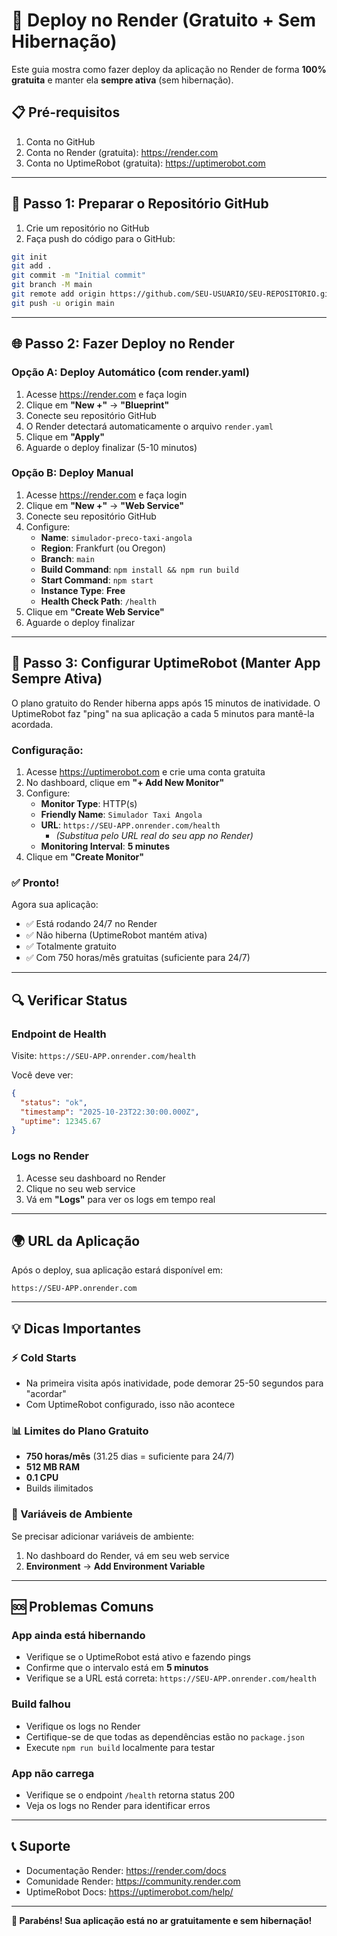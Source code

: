 # 🚀 Deploy no Render (Gratuito + Sem Hibernação)

Este guia mostra como fazer deploy da aplicação no Render de forma **100% gratuita** e manter ela **sempre ativa** (sem hibernação).

## 📋 Pré-requisitos

1. Conta no GitHub
2. Conta no Render (gratuita): https://render.com
3. Conta no UptimeRobot (gratuita): https://uptimerobot.com

---

## 🔧 Passo 1: Preparar o Repositório GitHub

1. Crie um repositório no GitHub
2. Faça push do código para o GitHub:

```bash
git init
git add .
git commit -m "Initial commit"
git branch -M main
git remote add origin https://github.com/SEU-USUARIO/SEU-REPOSITORIO.git
git push -u origin main
```

---

## 🌐 Passo 2: Fazer Deploy no Render

### Opção A: Deploy Automático (com render.yaml)

1. Acesse https://render.com e faça login
2. Clique em **"New +"** → **"Blueprint"**
3. Conecte seu repositório GitHub
4. O Render detectará automaticamente o arquivo `render.yaml`
5. Clique em **"Apply"**
6. Aguarde o deploy finalizar (5-10 minutos)

### Opção B: Deploy Manual

1. Acesse https://render.com e faça login
2. Clique em **"New +"** → **"Web Service"**
3. Conecte seu repositório GitHub
4. Configure:
   - **Name**: `simulador-preco-taxi-angola`
   - **Region**: Frankfurt (ou Oregon)
   - **Branch**: `main`
   - **Build Command**: `npm install && npm run build`
   - **Start Command**: `npm start`
   - **Instance Type**: **Free**
   - **Health Check Path**: `/health`
5. Clique em **"Create Web Service"**
6. Aguarde o deploy finalizar

---

## 🔄 Passo 3: Configurar UptimeRobot (Manter App Sempre Ativa)

O plano gratuito do Render hiberna apps após 15 minutos de inatividade. O UptimeRobot faz "ping" na sua aplicação a cada 5 minutos para mantê-la acordada.

### Configuração:

1. Acesse https://uptimerobot.com e crie uma conta gratuita
2. No dashboard, clique em **"+ Add New Monitor"**
3. Configure:
   - **Monitor Type**: HTTP(s)
   - **Friendly Name**: `Simulador Taxi Angola`
   - **URL**: `https://SEU-APP.onrender.com/health`
     - _(Substitua pelo URL real do seu app no Render)_
   - **Monitoring Interval**: **5 minutes**
4. Clique em **"Create Monitor"**

### ✅ Pronto!

Agora sua aplicação:
- ✅ Está rodando 24/7 no Render
- ✅ Não hiberna (UptimeRobot mantém ativa)
- ✅ Totalmente gratuito
- ✅ Com 750 horas/mês gratuitas (suficiente para 24/7)

---

## 🔍 Verificar Status

### Endpoint de Health
Visite: `https://SEU-APP.onrender.com/health`

Você deve ver:
```json
{
  "status": "ok",
  "timestamp": "2025-10-23T22:30:00.000Z",
  "uptime": 12345.67
}
```

### Logs no Render
1. Acesse seu dashboard no Render
2. Clique no seu web service
3. Vá em **"Logs"** para ver os logs em tempo real

---

## 🌍 URL da Aplicação

Após o deploy, sua aplicação estará disponível em:
```
https://SEU-APP.onrender.com
```

---

## 💡 Dicas Importantes

### ⚡ Cold Starts
- Na primeira visita após inatividade, pode demorar 25-50 segundos para "acordar"
- Com UptimeRobot configurado, isso não acontece

### 📊 Limites do Plano Gratuito
- **750 horas/mês** (31.25 dias = suficiente para 24/7)
- **512 MB RAM**
- **0.1 CPU**
- Builds ilimitados

### 🔐 Variáveis de Ambiente
Se precisar adicionar variáveis de ambiente:
1. No dashboard do Render, vá em seu web service
2. **Environment** → **Add Environment Variable**

---

## 🆘 Problemas Comuns

### App ainda está hibernando
- Verifique se o UptimeRobot está ativo e fazendo pings
- Confirme que o intervalo está em **5 minutos**
- Verifique se a URL está correta: `https://SEU-APP.onrender.com/health`

### Build falhou
- Verifique os logs no Render
- Certifique-se de que todas as dependências estão no `package.json`
- Execute `npm run build` localmente para testar

### App não carrega
- Verifique se o endpoint `/health` retorna status 200
- Veja os logs no Render para identificar erros

---

## 📞 Suporte

- Documentação Render: https://render.com/docs
- Comunidade Render: https://community.render.com
- UptimeRobot Docs: https://uptimerobot.com/help/

---

**🎉 Parabéns! Sua aplicação está no ar gratuitamente e sem hibernação!**

